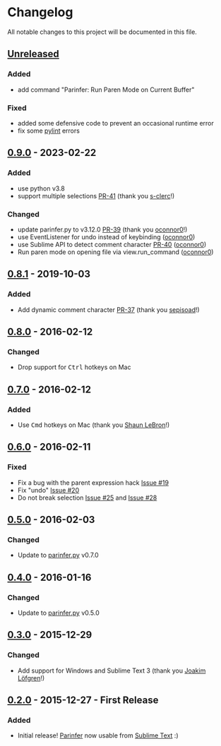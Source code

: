 # Changelog

All notable changes to this project will be documented in this file.

## [Unreleased]
### Added
* add command "Parinfer: Run Paren Mode on Current Buffer"

### Fixed
* added some defensive code to prevent an occasional runtime error
* fix some [pylint] errors

## [0.9.0] - 2023-02-22
### Added
* use python v3.8
* support multiple selections [PR-41] (thank you [s-clerc]!)

### Changed
* update parinfer.py to v3.12.0 [PR-39] (thank you [oconnor0]!)
* use EventListener for undo instead of keybinding ([oconnor0])
* use Sublime API to detect comment character [PR-40] ([oconnor0])
* Run paren mode on opening file via view.run_command ([oconnor0])

## [0.8.1] - 2019-10-03
### Added
* Add dynamic comment character [PR-37] (thank you [sepisoad]!)

## [0.8.0] - 2016-02-12
### Changed
* Drop support for <kbd>Ctrl</kbd> hotkeys on Mac

## [0.7.0] - 2016-02-12
### Added
* Use <kbd>Cmd</kbd> hotkeys on Mac (thank you [Shaun LeBron]!)

## [0.6.0] - 2016-02-11
### Fixed
* Fix a bug with the parent expression hack [Issue #19]
* Fix "undo" [Issue #20]
* Do not break selection [Issue #25] and [Issue #28]

## [0.5.0] - 2016-02-03
### Changed
* Update to [parinfer.py] v0.7.0

## [0.4.0] - 2016-01-16
### Changed
* Update to [parinfer.py] v0.5.0

## [0.3.0] - 2015-12-29
### Changed
* Add support for Windows and Sublime Text 3 (thank you [Joakim Löfgren]!)

## [0.2.0] - 2015-12-27 - First Release
### Added
* Initial release! [Parinfer] now usable from [Sublime Text] :)

[Parinfer]:https://shaunlebron.github.io/parinfer/
[Sublime Text]:http://www.sublimetext.com/
[Joakim Löfgren]:https://github.com/JoakimLofgren
[Shaun LeBron]:https://github.com/shaunlebron
[sepisoad]:https://github.com/sepisoad
[s-clerc]:https://github.com/s-clerc
[oconnor0]:https://github.com/oconnor0

[parinfer.py]:https://github.com/oakmac/parinfer.py
[pylint]:https://pypi.org/project/pylint/
[Issue #19]:https://github.com/oakmac/sublime-text-parinfer/issues/19
[Issue #20]:https://github.com/oakmac/sublime-text-parinfer/issues/20
[Issue #25]:https://github.com/oakmac/sublime-text-parinfer/issues/25
[Issue #28]:https://github.com/oakmac/sublime-text-parinfer/issues/28
[PR-37]:https://github.com/oakmac/sublime-text-parinfer/pull/37
[PR-39]:https://github.com/oakmac/sublime-text-parinfer/pull/39
[PR-40]:https://github.com/oakmac/sublime-text-parinfer/pull/40
[PR-41]:https://github.com/oakmac/sublime-text-parinfer/pull/41

[Unreleased]: https://github.com/oakmac/sublime-text-parinfer/compare/v0.9.0...HEAD
[0.9.0]: https://github.com/oakmac/sublime-text-parinfer/releases/tag/v0.9.0
[0.8.1]: https://github.com/oakmac/sublime-text-parinfer/releases/tag/v0.8.1
[0.8.0]: https://github.com/oakmac/sublime-text-parinfer/releases/tag/v0.8.0
[0.7.0]: https://github.com/oakmac/sublime-text-parinfer/releases/tag/v0.7.0
[0.6.0]: https://github.com/oakmac/sublime-text-parinfer/releases/tag/v0.6.0
[0.5.0]: https://github.com/oakmac/sublime-text-parinfer/releases/tag/v0.5.0
[0.4.0]: https://github.com/oakmac/sublime-text-parinfer/releases/tag/v0.4.0
[0.3.0]: https://github.com/oakmac/sublime-text-parinfer/releases/tag/v0.3.0
[0.2.0]: https://github.com/oakmac/sublime-text-parinfer/releases/tag/v0.2.0

